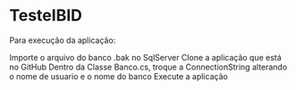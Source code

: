 # TesteIBID

Para execução da aplicação:

Importe o arquivo do banco .bak no SqlServer
Clone a aplicação que está no GitHub
Dentro da Classe Banco.cs, troque a ConnectionString alterando o nome de usuario e o nome do banco
Execute a aplicação
